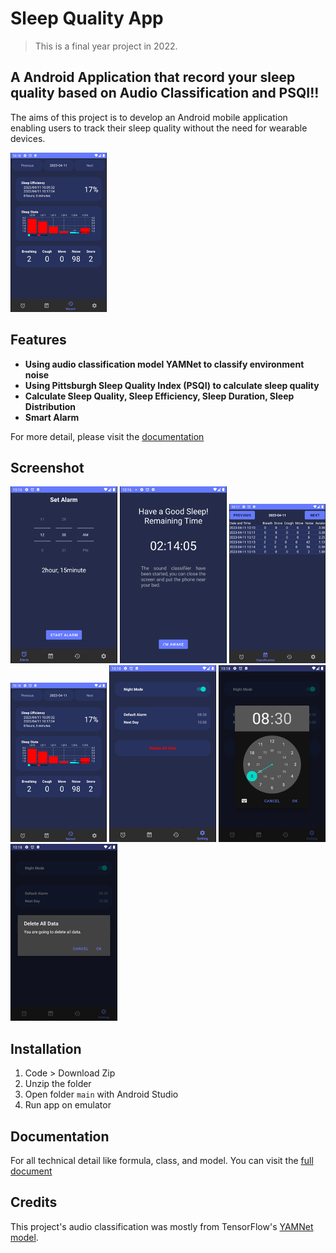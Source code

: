 # Sleep Quality App
> This is a final year project in 2022.

## A Android Application that record your sleep quality based on Audio Classification and PSQI!!

The aims of this project is to develop an Android mobile application enabling users to track their sleep quality without the need for wearable devices.

![](Image/Picture7.png)

## Features
- **Using audio classification model YAMNet to classify environment noise**
- **Using Pittsburgh Sleep Quality Index (PSQI) to calculate sleep quality**
- **Calculate Sleep Quality, Sleep Efficiency, Sleep Duration, Sleep Distribution**
- **Smart Alarm**

For more detail, please visit the [documentation](https://drive.google.com/drive/folders/1jFwSInc1IAFONRXWufA-ot2SjBdRWvKB?usp=sharing)

## Screenshot
![](Image/Picture1.png)
![](Image/Picture3.png)
![](Image/Picture5.png)
![](Image/Picture7.png)
![](Image/Picture9.png)
![](Image/Picture11.png)
![](Image/Picture13.png)

## Installation
1. Code > Download Zip
2. Unzip the folder
3. Open folder `main` with Android Studio
4. Run app on emulator

## Documentation
For all technical detail like formula, class, and model. You can visit the [full document](https://drive.google.com/drive/folders/1jFwSInc1IAFONRXWufA-ot2SjBdRWvKB?usp=sharing)

## Credits
This project's audio classification was mostly from TensorFlow's [YAMNet model](https://www.tensorflow.org/hub/tutorials/yamnet#visualization).